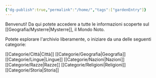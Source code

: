 ```yaml
---
{"dg-publish":true,"permalink":"/home/","tags":["gardenEntry"]}
---
```


Benvenuti! Da qui potete accedere a tutte le informazioni scoperte sul [[Geografia/Mysterre\|Mysterre]], il Mondo Noto. 

Potete esplorare l'archivio liberamente, o iniziare da una delle seguenti categorie:

[[Categorie/Città\|Città]]
[[Categorie/Geografia\|Geografia]]
[[Categorie/Lingue\|Lingue]]
[[Categorie/Nazioni\|Nazioni]]
[[Categorie/Razze\|Razze]]
[[Categorie/Religioni\|Religioni]]
[[Categorie/Storia\|Storia]]